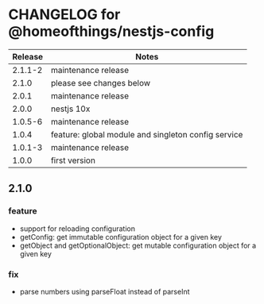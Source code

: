 # CHANGELOG for @homeofthings/nestjs-config

| Release | Notes                                               |
| ------- | --------------------------------------------------- |
| 2.1.1-2 | maintenance release                                 |
| 2.1.0   | please see changes below                            |
| 2.0.1   | maintenance release                                 |
| 2.0.0   | nestjs 10x                                          |
| 1.0.5-6 | maintenance release                                 |
| 1.0.4   | feature: global module and singleton config service |
| 1.0.1-3 | maintenance release                                 |
| 1.0.0   | first version                                       |

## 2.1.0

### feature

- support for reloading configuration
- getConfig: get immutable configuration object for a given key
- getObject and getOptionalObject: get mutable configuration object for a given key

### fix

- parse numbers using parseFloat instead of parseInt

